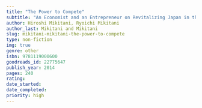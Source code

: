 ```yaml
---
title: "The Power to Compete"
subtitle: "An Economist and an Entrepreneur on Revitalizing Japan in the Global Economy"
author: Hiroshi Mikitani, Ryoichi Mikitani
author_last: Mikitani and Mikitani
slug: mikitani-mikitani-the-power-to-compete
type: non-fiction
img: true
genre: other
isbn: 9781119000600
goodreads_id: 22775647
publish_year: 2014
pages: 240
rating: 
date_started:
date_completed:
priority: high
---
```

